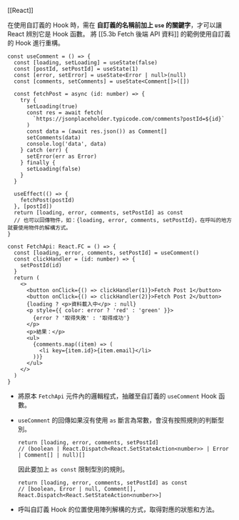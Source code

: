 [[React]]

在使用自訂義的 Hook 時，需在 **自訂義的名稱前加上 `use` 的關鍵字**，才可以讓 React 辨別它是 Hook 函數。
將 [[5.3b Fetch 後端 API 資料]] 的範例使用自訂義的 Hook 進行重構。
```tsx
const useComment = () => {
  const [loading, setLoading] = useState(false)
  const [postId, setPostId] = useState(1)
  const [error, setError] = useState<Error | null>(null)
  const [comments, setComments] = useState<Comment[]>([])

  const fetchPost = async (id: number) => {
    try {
      setLoading(true)
      const res = await fetch(
        `https://jsonplaceholder.typicode.com/comments?postId=${id}`
      )
      const data = (await res.json()) as Comment[]
      setComments(data)
      console.log('data', data)
    } catch (err) {
      setError(err as Error)
    } finally {
      setLoading(false)
    }
  }

  useEffect(() => {
    fetchPost(postId)
  }, [postId])
  return [loading, error, comments, setPostId] as const
  // 也可以回傳物件，如：{loading, error, comments, setPostId}，在呼叫的地方就要使用物件的解構方式。
}

const FetchApi: React.FC = () => {
  const [loading, error, comments, setPostId] = useComment()
  const clickHandler = (id: number) => {
    setPostId(id)
  }
  return (
    <>
      <button onClick={() => clickHandler(1)}>Fetch Post 1</button>
      <button onClick={() => clickHandler(2)}>Fetch Post 2</button>
      {loading ? <p>資料載入中</p> : null}
      <p style={{ color: error ? 'red' : 'green' }}>
        {error ? '取得失敗' : '取得成功'}
      </p>
      <p>結果：</p>
      <ul>
        {comments.map((item) => (
          <li key={item.id}>{item.email}</li>
        ))}
      </ul>
    </>
  )
}
```

- 將原本 `FetchApi` 元件內的邏輯程式，抽離至自訂義的 `useComment` Hook 函數。
- `useComment` 的回傳如果沒有使用 `as` 斷言為常數，會沒有按照規則的判斷型別。
	```tsx
	return [loading, error, comments, setPostId] 
	// (boolean | React.Dispatch<React.SetStateAction<number>> | Error | Comment[] | null)[]
	```

	因此要加上 `as const` 限制型別的規則。
	```tsx
	return [loading, error, comments, setPostId] as const 
	// [boolean, Error | null, Comment[], React.Dispatch<React.SetStateAction<number>>]
	```

- 呼叫自訂義 Hook 的位置使用陣列解構的方式，取得對應的狀態和方法。